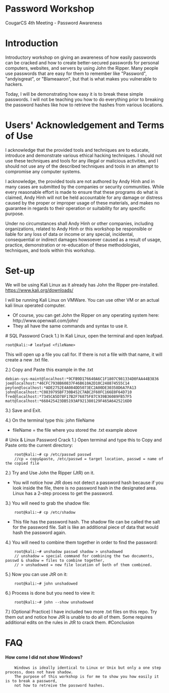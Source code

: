 # Password Workshop
CougarCS 4th Meeting - Password Awareness
# Introduction
Introductory workshop on giving an awareness of how easily passwords can be cracked and how to create better-secured passwords for personal computers, websites, and servers by using John the Ripper. Many people use passwords that are easy for them to remember like "Password", "andyisgreat", or "Blameaaron", but that is what makes you vulnerable to hackers. 

Today, I will be demonstrating how easy it is to break these simple passwords. I will not be teaching you how to do everything prior to breaking the password hashes like how to retrieve the hashes from various locations.


# Users' Acknowledgement and Terms of Use
I acknowledge that the provided tools and techniques are to educate, introduce and demonstrate various ethical hacking techniques. I should not use these techniques and tools for any illegal or malicious activities, and I should not use any of the described techniques and tools in an attempt to compromise any computer systems.

I acknowledge, the provided tools are not authored by Andy Hinh and in many cases are submitted by the companies or security communities. While every reasonable effort is made to ensure that these programs do what is claimed, Andy Hinh will not be held accountable for any damage or distress caused by the proper or improper usage of these materials, and makes no guarantee in regards to their operation or suitability for any specific purpose.

Under no circumstances shall Andy Hinh or other companies, including organizations, related to Andy Hinh or this workshop be responsible or liable for any loss of data or income or any special, incidental, consequential or indirect damages howsoever caused as a result of usage, practice, demonstration or re-education of these methodologies, techniques, and tools within this workshop.
# Set-up
We will be using Kali Linux as it already has John the Ripper pre-installed. 
https://www.kali.org/downloads/

I will be running Kali Linux on VMWare. You can use other VM or an actual kali linux operated computer.
<ul>
<li>
Of course, you can get John the Ripper on any operating system here: http://www.openwall.com/john/
</li>
<li>
They all have the same commands and syntax to use it.
</li>
</ul>
# SQL Password Crack
1.) In Kali Linux, open the terminal and open leafpad.

    root@kali:~# leafpad <fileName>
  This will open up a file you call for. If there is not a file with that name, it will create a new .txt file.
  
2.) Copy and Paste this example in the .txt
    
    debian-sys-maint@localhost:*9CFB9D176640A6C1F1807C981334D0FAA44B3836
    joe@localhost:*46CFC7938B60837F46B610A2D10C248874555C14
    peyton@localhost:*ADE2752E4A084DD5073EC2A00DE30358D6A7FA13
    john@localhost:*C0839795BF730B452C7ABC2F60FC166E0F64D710
    fred@localhost:*7345CA5D78F17B2F76875F87C939B36089FB57F5
    matt@localhost:*668425423DB5193AF921380129F465A6425216D0
    
3.) Save and Exit.

4.) On the terminal type this:
    john fileName
<ul>
<li>
fileName = the file where you stored the .txt example above
</li>
</ul>
# Unix & Linux Password Crack
1.) Open terminal and type this to Copy and Paste onto the current directory:

        root@kali:~# cp /etc/passwd passwd
        //cp = copy&paste, /etc/passwd = target location, passwd = name of the copied file

2.) Try and Use John the Ripper (JtR) on it.
<ul>
<li>
You will notice how JtR does not detect a password hash because if you look inside the file, there is no password hash in the designated area. Linux has a 2-step process to get the password.
</li>
</ul>
3.) You will need to grab the shadow file:

        root@kali:~# cp /etc/shadow
<ul>
<li>
This file has the password hash. The shadow file can be called the salt for the password file. Salt is like an additional piece of data that would hash the password again.
</li>
</ul>
4.) You will need to combine them together in order to find the password:

        root@kali:~# unshadow passwd shadow > unshadowed
        // unshadow = special command for combining the two documents, passwd & shadow = files to combine together,
        // > unshadowed = new file location of both of them combined.

5.) Now you can use JtR on it:

        root@kali:~# john unshadowed

6.) Process is done but you need to view it:

        root@kali:~# john --show unshadowed

7.) (Optional Practice) I have included two more .txt files on this repo. Try them out and notice how JtR is unable to do all of them. Some requires additional edits on the rules in JtR to crack them.
#Conclusion

# FAQ
<h4>How come I did not show Windows?</h4>

        Windows is ideally identical to Linux or Unix but only a one step process, does not have shadow. 
        The purpose of this workshop is for me to show you how easily it is to break a password,
        not how to retreive the password hashes.



